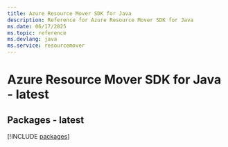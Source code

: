 ```yaml
---
title: Azure Resource Mover SDK for Java
description: Reference for Azure Resource Mover SDK for Java
ms.date: 06/17/2025
ms.topic: reference
ms.devlang: java
ms.service: resourcemover
---
```

# Azure Resource Mover SDK for Java - latest
## Packages - latest
[!INCLUDE [packages](resource-mover-index.md)]